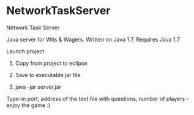 NetworkTaskServer
=================
Network Task Server

Java server for Wits & Wagers. Written on Java 1.7. Requires Java 1.7

Launch project:

1) Copy from project to eclipse

2) Save to executable jar file

3) java -jar server.jar

Type-in port, address of the text file with questions, number of players - enjoy the game :)
